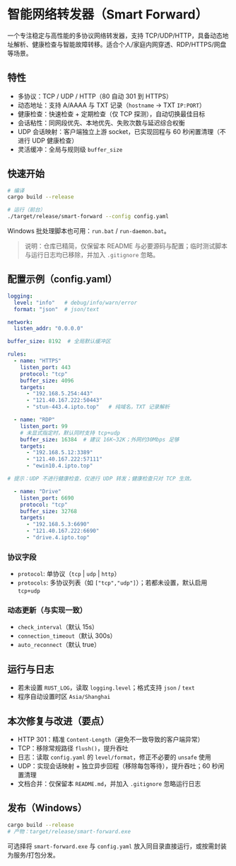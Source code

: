 # 智能网络转发器（Smart Forward）

一个专注稳定与高性能的多协议网络转发器，支持 TCP/UDP/HTTP，具备动态地址解析、健康检查与智能故障转移。适合个人/家庭内网穿透、RDP/HTTPS/网盘等场景。

## 特性
- 多协议：TCP / UDP / HTTP（80 自动 301 到 HTTPS）
- 动态地址：支持 A/AAAA 与 TXT 记录（`hostname` -> TXT `IP:PORT`）
- 健康检查：快速检查 + 定期检查（仅 TCP 探测），自动切换最佳目标
- 会话粘性：同网段优先、本地优先、失败次数与延迟综合权衡
- UDP 会话映射：客户端独立上游 socket，已实现回程与 60 秒闲置清理（不进行 UDP 健康检查）
- 灵活缓冲：全局与规则级 `buffer_size`

## 快速开始
```bash
# 编译
cargo build --release

# 运行（前台）
./target/release/smart-forward --config config.yaml
```
Windows 批处理脚本也可用：`run.bat` / `run-daemon.bat`。

> 说明：仓库已精简，仅保留本 README 与必要源码与配置；临时测试脚本与运行日志均已移除，并加入 `.gitignore` 忽略。

## 配置示例（config.yaml）
```yaml
logging:
  level: "info"   # debug/info/warn/error
  format: "json"  # json/text

network:
  listen_addr: "0.0.0.0"

buffer_size: 8192  # 全局默认缓冲区

rules:
  - name: "HTTPS"
    listen_port: 443
    protocol: "tcp"
    buffer_size: 4096
    targets:
      - "192.168.5.254:443"
      - "121.40.167.222:50443"
      - "stun-443.4.ipto.top"   # 纯域名，TXT 记录解析

  - name: "RDP"
    listen_port: 99
    # 未显式指定时，默认同时支持 tcp+udp
    buffer_size: 16384  # 建议 16K~32K；外网约30Mbps 足够
    targets:
      - "192.168.5.12:3389"
      - "121.40.167.222:57111"
      - "ewin10.4.ipto.top"

# 提示：UDP 不进行健康检查，仅进行 UDP 转发；健康检查只对 TCP 生效。

  - name: "Drive"
    listen_port: 6690
    protocol: "tcp"
    buffer_size: 32768
    targets:
      - "192.168.5.3:6690"
      - "121.40.167.222:6690"
      - "drive.4.ipto.top"
```

### 协议字段
- `protocol`: 单协议（`tcp` | `udp` | `http`）
- `protocols`: 多协议列表（如 `["tcp","udp"]`）；若都未设置，默认启用 `tcp+udp`

### 动态更新（与实现一致）
- `check_interval`（默认 15s）
- `connection_timeout`（默认 300s）
- `auto_reconnect`（默认 true）

## 运行与日志
- 若未设置 `RUST_LOG`，读取 `logging.level`；格式支持 `json` / `text`
- 程序自动设置时区 `Asia/Shanghai`

## 本次修复与改进（要点）
- HTTP 301：精准 `Content-Length`（避免不一致导致的客户端异常）
- TCP：移除常规路径 `flush()`，提升吞吐
- 日志：读取 `config.yaml` 的 `level/format`，修正不必要的 `unsafe` 使用
- UDP：实现会话映射 + 独立异步回程（移除每包等待），提升吞吐；60 秒闲置清理
- 文档合并：仅保留本 `README.md`，并加入 `.gitignore` 忽略运行日志

## 发布（Windows）
```bash
cargo build --release
# 产物：target/release/smart-forward.exe
```

可选择将 `smart-forward.exe` 与 `config.yaml` 放入同目录直接运行，或按需封装为服务/打包分发。
